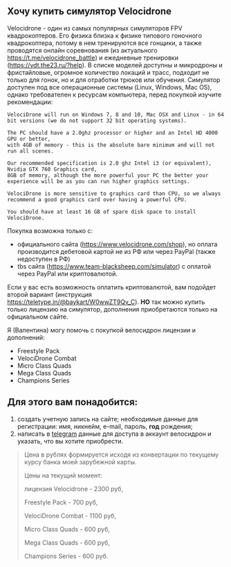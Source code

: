 ## Хочу купить симулятор Velocidrone

Velocidrone - один из самых популярных симуляторов FPV квадрокоптеров. Его физика близка к физике типового гоночного квадрокоптера, потому в нем тренируются все гонщики, а также проводятся онлайн соревнования (из актуального https://t.me/velocidrone_battle) и ежедневные тренировки (https://vdt.the23.ru/?help). В списке моделей доступны и микродроны и фристайловые, огромное количество локаций и трасс, подходит не только для гонок, но и для отработки трюков или обучения. Симулятор доступен под все операционные системы (Linux, Windows, Mac OS), однако требователен к ресурсам компьютера, перед покупкой изучите рекомендации:

```
VelociDrone will run on Windows 7, 8 and 10, Mac OSX and Linux - in 64 bit versions (we do not support 32 bit operating systems).

The PC should have a 2.0ghz processor or higher and an Intel HD 4000 GPU or better,
with 4GB of memory - this is the absolute bare minimum and will not run all scenes.

Our recommended specification is 2.0 ghz Intel i3 (or equivalent), Nvidia GTX 760 Graphics card,
8GB of memory, although the more powerful your PC the better your experience will be as you can run higher graphics settings.

VelociDrone is more sensitive to graphics card than CPU, so we always recommend a good graphics card over having a powerful CPU.

You should have at least 16 GB of spare disk space to install VelociDrone.
```

Покупка возможна только с:

- официального сайта (https://www.velocidrone.com/shop), но оплата производится дебетовой картой не из РФ или через PayPal (также недоступен в РФ)
- tbs сайта (https://www.team-blacksheep.com/simulator) с оплатой через PayPal или криптовалютой.

Если у вас есть возможность оплатить криптовалютой, вам подойдет второй вариант (инструкция https://teletype.in/@baykart/W0wwZT9Qv_C). **НО** так можно купить только лицензию на симулятор, дополнения приобретаются только на официальном сайте.

Я (Валентина) могу помочь с покупкой велосидрон лицензии и дополнений:

- Freestyle Pack
- VelociDrone Combat
- Micro Class Quads
- Mega Class Quads
- Champions Series

## Для этого вам понадобится:

1. создать учетную запись на сайте; необходимые данные для регистрации: имя, никнейм, e-mail, пароль, **год** рождения;
2. написать в [telegram](https://t.me/ikherty) данные для доступа в аккаунт велосидрон и указать, что вы хотите приобрести.

> Цена в рублях формируется исходя из конвертации по текущему курсу банка моей зарубежной карты.
>
> Цены на текущий момент:
>
> лицензия Velocidrone - 2300 руб,
>
> Freestyle Pack - 700 руб,
>
> VelociDrone Combat - 1100 руб,
>
> Micro Class Quads - 600 руб,
>
> Mega Class Quads - 600 руб,
>
> Champions Series - 600 руб.

